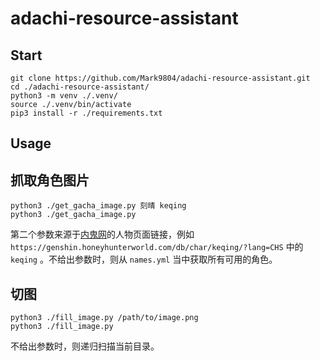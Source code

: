 # adachi-resource-assistant

## Start

```shell
git clone https://github.com/Mark9804/adachi-resource-assistant.git
cd ./adachi-resource-assistant/
python3 -m venv ./.venv/
source ./.venv/bin/activate
pip3 install -r ./requirements.txt
```

## Usage

## 抓取角色图片

```shell
python3 ./get_gacha_image.py 刻晴 keqing
python3 ./get_gacha_image.py
```

第二个参数来源于[内鬼网](https://genshin.honeyhunterworld.com/?lang=CHS)的人物页面链接，例如 `https://genshin.honeyhunterworld.com/db/char/keqing/?lang=CHS` 中的 `keqing` 。不给出参数时，则从 `names.yml` 当中获取所有可用的角色。

## 切图

```shell
python3 ./fill_image.py /path/to/image.png
python3 ./fill_image.py
```

不给出参数时，则递归扫描当前目录。
